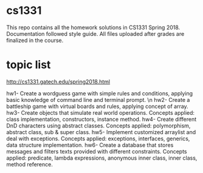 # cs1331
This repo contains all the homework solutions in CS1331 Spring 2018. Documentation followed style guide. All files uploaded after grades are finalized in the course. 

# topic list
http://cs1331.gatech.edu/spring2018.html

hw1- Create a wordguess game with simple rules and conditions, applying basic knowledge of command line and terminal prompt. \n
hw2- Create a battleship game with virtual boards and rules, applying concept of array.
hw3- Create objects that simulate real world operations. Concepts applied: class implementation, constructors, instance method.
hw4- Create different DnD characters using abstract classes. Concepts applied: polymorphism, abstract class, sub & super class.
hw5- Implement customized arraylist and deal with exceptions. Concepts applied: exceptions, interfaces, generics, data structure implementation.
hw6- Create a database that stores messages and filters texts provided with different constraints. Concepts applied: predicate, lambda expressions, anonymous inner class, inner class, method reference.
